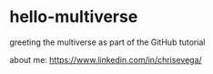 # hello-multiverse
greeting the multiverse as part of the GitHub tutorial

about me:     https://www.linkedin.com/in/chrisevega/
